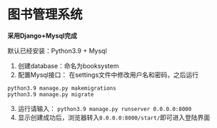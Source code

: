 # 图书管理系统
**采用Django+Mysql完成**

默认已经安装：Python3.9 + Mysql

1. 创建database：命名为booksystem
2. 配置Mysql接口：
在settings文件中修改用户名和密码，之后运行

```
python3.9 manage.py makemigrations
python3.9 manage.py migrate
```
3. 运行请输入：
`python3.9 manage.py runserver 0.0.0.0:8000`
4. 显示创建成功后，浏览器转入`0.0.0.0:8000/start/`即可进入登陆界面
